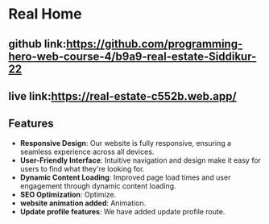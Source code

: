 # Real Home

## github link:https://github.com/programming-hero-web-course-4/b9a9-real-estate-Siddikur-22

## live link:https://real-estate-c552b.web.app/
## Features

- **Responsive Design**: Our website is fully responsive, ensuring a seamless experience across all devices.
- **User-Friendly Interface**: Intuitive navigation and design make it easy for users to find what they're looking for.
- **Dynamic Content Loading**: Improved page load times and user engagement through dynamic content loading.
- **SEO Optimization**: Optimize.
- **website animation added**: Animation.
- **Update profile features**: We have added update profile route.
 
